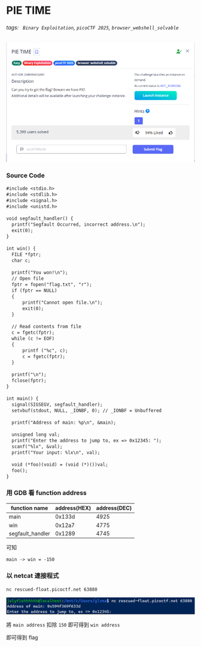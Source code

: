 # PIE TIME

###### tags: ` Binary Exploitation`, `picoCTF 2025`, `browser_webshell_solvable`

![1747153858405](image/SOLVED/1747153858405.png)

### Source Code

```
#include <stdio.h>
#include <stdlib.h>
#include <signal.h>
#include <unistd.h>

void segfault_handler() {
  printf("Segfault Occurred, incorrect address.\n");
  exit(0);
}

int win() {
  FILE *fptr;
  char c;

  printf("You won!\n");
  // Open file
  fptr = fopen("flag.txt", "r");
  if (fptr == NULL)
  {
      printf("Cannot open file.\n");
      exit(0);
  }

  // Read contents from file
  c = fgetc(fptr);
  while (c != EOF)
  {
      printf ("%c", c);
      c = fgetc(fptr);
  }

  printf("\n");
  fclose(fptr);
}

int main() {
  signal(SIGSEGV, segfault_handler);
  setvbuf(stdout, NULL, _IONBF, 0); // _IONBF = Unbuffered

  printf("Address of main: %p\n", &main);

  unsigned long val;
  printf("Enter the address to jump to, ex => 0x12345: ");
  scanf("%lx", &val);
  printf("Your input: %lx\n", val);

  void (*foo)(void) = (void (*)())val;
  foo();
}
```

### 用 GDB 看 function address

| function name    | address(HEX) | address(DEC) |
| ---------------- | ------------ | ------------ |
| main             | 0x133d       | 4925         |
| win              | 0x12a7       | 4775         |
| segfault_handler | 0x1289       | 4745         |

可知

```
main -> win = -150
```

### 以 netcat 連接程式

```
nc rescued-float.picoctf.net 63880
```

![1747201496735](image/SOLVED/1747201496735.png)

將 `main address` 扣除 `150` 即可得到 `win address`

即可得到 flag
